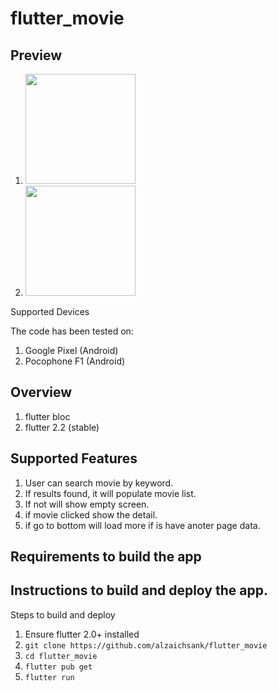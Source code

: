 # flutter_movie

## Preview
1. <img src="https://github.com/alzaichsank/flutter_movie/blob/master/preview/list_movie.PNG" width=176/>&nbsp; 
2. <img src="https://github.com/alzaichsank/flutter_movie/blob/master/preview/detail_movie.PNG" width=176/>&nbsp; 

Supported Devices

The code has been tested on:

 1.  Google Pixel (Android)
 2.  Pocophone F1 (Android)

## Overview
1. flutter bloc
2. flutter 2.2 (stable)

## Supported Features
1. User can search movie by keyword.
2. If results found, it will populate movie list.
3. If not will show empty screen.
4. if movie clicked show the detail.
5. if go to bottom will load more if is have anoter page data.

## Requirements to build the app


## Instructions to build and deploy the app.
Steps to build and deploy
1. Ensure flutter 2.0+ installed
2. `git clone https://github.com/alzaichsank/flutter_movie`
2. `cd flutter_movie`
3. `flutter pub get`
4. `flutter run`
